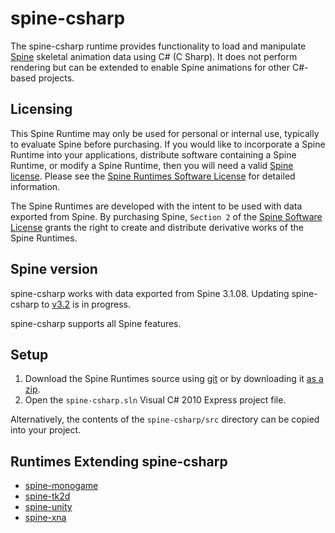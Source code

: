 # spine-csharp

The spine-csharp runtime provides functionality to load and manipulate [Spine](http://esotericsoftware.com) skeletal animation data using C# (C Sharp). It does not perform rendering but can be extended to enable Spine animations for other C#-based projects.

## Licensing

This Spine Runtime may only be used for personal or internal use, typically to evaluate Spine before purchasing. If you would like to incorporate a Spine Runtime into your applications, distribute software containing a Spine Runtime, or modify a Spine Runtime, then you will need a valid [Spine license](https://esotericsoftware.com/spine-purchase). Please see the [Spine Runtimes Software License](https://github.com/EsotericSoftware/spine-runtimes/blob/master/LICENSE) for detailed information.

The Spine Runtimes are developed with the intent to be used with data exported from Spine. By purchasing Spine, `Section 2` of the [Spine Software License](https://esotericsoftware.com/files/license.txt) grants the right to create and distribute derivative works of the Spine Runtimes.

## Spine version

spine-csharp works with data exported from Spine 3.1.08. Updating spine-csharp to [v3.2](https://trello.com/c/k7KtGdPW/76-update-runtimes-to-support-v3-2-shearing) is in progress.

spine-csharp supports all Spine features.

## Setup

1. Download the Spine Runtimes source using [git](https://help.github.com/articles/set-up-git) or by downloading it [as a zip](https://github.com/EsotericSoftware/spine-runtimes/archive/master.zip).
1. Open the `spine-csharp.sln` Visual C# 2010 Express project file.

Alternatively, the contents of the `spine-csharp/src` directory can be copied into your project.

## Runtimes Extending spine-csharp

- [spine-monogame](https://github.com/EsotericSoftware/spine-runtimes/blob/master/spine-monogame)
- [spine-tk2d](https://github.com/EsotericSoftware/spine-runtimes/blob/master/spine-tk2d)
- [spine-unity](https://github.com/EsotericSoftware/spine-runtimes/blob/master/spine-unity)
- [spine-xna](https://github.com/EsotericSoftware/spine-runtimes/blob/master/spine-xna)
